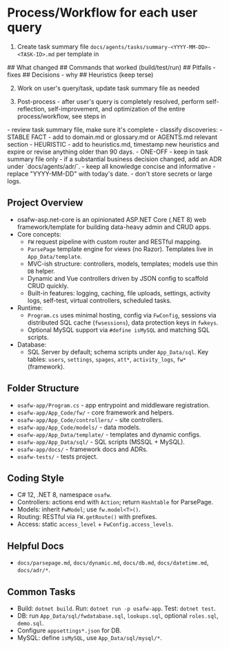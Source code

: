 <!-- Mirror of AGENTS.md for Copilot -->

# Process/Workflow for each user query
1. Create task summary file `docs/agents/tasks/summary-<YYYY-MM-DD>-<TASK-ID>.md` per template in
<task-summary-template>
## What changed
## Commands that worked (build/test/run)
## Pitfalls - fixes
## Decisions - why
## Heuristics (keep terse)
</task-summary-template>

2. Work on user's query/task, update task summary file as needed

3. Post-process - after user's query is completely resolved, perform self-reflection, self-improvement, and optimization of the entire process/workflow, see steps in <post-process>
<post-process>
- review task summary file, make sure it's complete
- classify discoveries:
  - STABLE FACT - add to domain.md or glossary.md or AGENTS.md relevant section
  - HEURISTIC - add to heuristics.md, timestamp new heuristics and expire or revise anything older than 90 days.
  - ONE-OFF - keep in task summary file only
- if a substantial business decision changed, add an ADR under `docs/agents/adr/`.
- keep all knowledge concise and informative
- replace "YYYY-MM-DD" with today's date.
- don't store secrets or large logs.
</post-process>

## Project Overview
- osafw-asp.net-core is an opinionated ASP.NET Core (.NET 8) web framework/template for building data-heavy admin and CRUD apps.
- Core concepts:
  - `FW` request pipeline with custom router and RESTful mapping.
  - `ParsePage` template engine for views (no Razor). Templates live in `App_Data/template`.
  - MVC-ish structure: controllers, models, templates; models use thin `DB` helper.
  - Dynamic and Vue controllers driven by JSON config to scaffold CRUD quickly.
  - Built-in features: logging, caching, file uploads, settings, activity logs, self-test, virtual controllers, scheduled tasks.
- Runtime:
  - `Program.cs` uses minimal hosting, config via `FwConfig`, sessions via distributed SQL cache (`fwsessions`), data protection keys in `fwkeys`.
  - Optional MySQL support via `#define isMySQL` and matching SQL scripts.
- Database:
  - SQL Server by default; schema scripts under `App_Data/sql`. Key tables: `users`, `settings`, `spages`, `att*`, `activity_logs`, `fw*` (framework).

## Folder Structure
- `osafw-app/Program.cs` - app entrypoint and middleware registration.
- `osafw-app/App_Code/fw/` - core framework and helpers.
- `osafw-app/App_Code/controllers/` - site controllers.
- `osafw-app/App_Code/models/` - data models.
- `osafw-app/App_Data/template/` - templates and dynamic configs.
- `osafw-app/App_Data/sql/` - SQL scripts (MSSQL + MySQL).
- `osafw-app/docs/` - framework docs and ADRs.
- `osafw-tests/` - tests project.

## Coding Style
- C# 12, .NET 8, namespace `osafw`.
- Controllers: actions end with `Action`; return `Hashtable` for ParsePage.
- Models: inherit `FwModel`; use `fw.model<T>()`.
- Routing: RESTful via `FW.getRoute()` with prefixes.
- Access: static `access_level` + `FwConfig.access_levels`.

## Helpful Docs
- `docs/parsepage.md`, `docs/dynamic.md`, `docs/db.md`, `docs/datetime.md`, `docs/adr/*`.

## Common Tasks
- Build: `dotnet build`. Run: `dotnet run -p osafw-app`. Test: `dotnet test`.
- DB: run `App_Data/sql/fwdatabase.sql`, `lookups.sql`, optional `roles.sql`, `demo.sql`.
- Configure `appsettings*.json` for DB.
- MySQL: define `isMySQL`, use `App_Data/sql/mysql/*`.
